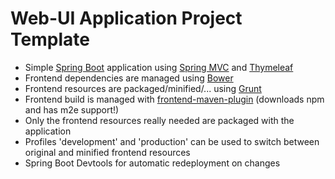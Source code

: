 # Web-UI Application Project Template

- Simple [Spring Boot](http://projects.spring.io/spring-boot/) application using [Spring MVC](https://spring.io/guides/gs/serving-web-content/) and [Thymeleaf](http://www.thymeleaf.org/)
- Frontend dependencies are managed using [Bower](http://bower.io/)
- Frontend resources are packaged/minified/... using [Grunt](http://gruntjs.com/)
- Frontend build is managed with [frontend-maven-plugin](https://github.com/eirslett/frontend-maven-plugin) (downloads npm and has m2e support!)
- Only the frontend resources really needed are packaged with the application
- Profiles 'development' and 'production' can be used to switch between original and minified frontend resources
- Spring Boot Devtools for automatic redeployment on changes

